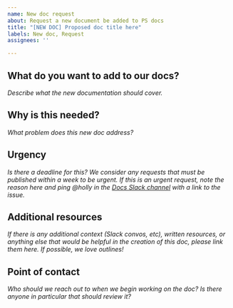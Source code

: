 ```yaml
---
name: New doc request
about: Request a new document be added to PS docs
title: "[NEW DOC] Proposed doc title here"
labels: New doc, Request
assignees: ''

---
```


## What do you want to add to our docs?
*Describe what the new documentation should cover.*

## Why is this needed?
*What problem does this new doc address?*

## Urgency
*Is there a deadline for this? We consider any requests that *must* be published within a week to be urgent. If this is an urgent request, note the reason here and ping @holly in the [Docs Slack channel](https://planetscale.slack.com/archives/C01LKUQKE92) with a link to the issue.*

## Additional resources
*If there is any additional context (Slack convos, etc), written resources, or anything else that would be helpful in the creation of this doc, please link them here. If possible, we love outlines!*

## Point of contact
*Who should we reach out to when we begin working on the doc? Is there anyone in particular that should review it?*

